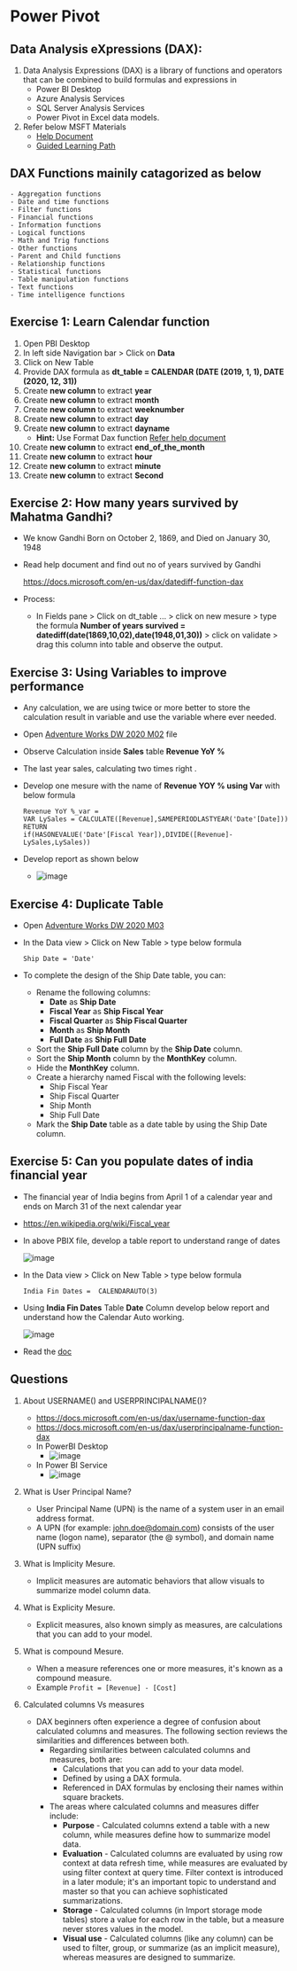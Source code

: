 
# Power Pivot

## Data Analysis eXpressions (DAX):
1. Data Analysis Expressions (DAX) is a library of functions and operators that can be combined to build formulas and expressions in 
    - Power BI Desktop
    - Azure Analysis Services
    - SQL Server Analysis Services
    - Power Pivot in Excel data models.
1. Refer below MSFT Materials
    - [Help Document](https://docs.microsoft.com/en-us/dax/)
    - [Guided Learning Path](https://docs.microsoft.com/en-us/learn/paths/dax-power-bi/)

## DAX Functions mainily catagorized as below

    - Aggregation functions
    - Date and time functions
    - Filter functions
    - Financial functions 
    - Information functions
    - Logical functions
    - Math and Trig functions
    - Other functions
    - Parent and Child functions
    - Relationship functions
    - Statistical functions
    - Table manipulation functions
    - Text functions
    - Time intelligence functions

## Exercise 1: Learn Calendar function

1. Open PBI Desktop
1. In left side Navigation bar > Click on **Data**
1. Click on New Table
1. Provide DAX formula as **dt_table = CALENDAR (DATE (2019, 1, 1), DATE (2020, 12, 31))**
1. Create **new column** to extract **year**
2. Create **new column** to extract **month**
3. Create **new column** to extract **weeknumber**
4. Create **new column** to extract **day**
5. Create **new column** to extract **dayname**
    - **Hint:** Use Format Dax function [Refer help document](https://docs.microsoft.com/en-us/dax/format-function-dax#custom-datetime-formats)
7. Create **new column** to extract **end_of_the_month**
8. Create **new column** to extract **hour**
9. Create **new column** to extract **minute**
10. Create **new column** to extract **Second**

## Exercise 2: How many years survived by Mahatma Gandhi?

- We know Gandhi Born on October 2, 1869, and Died on January 30, 1948
- Read help document and find out no of years survived by Gandhi

    https://docs.microsoft.com/en-us/dax/datediff-function-dax
 - Process:
    - In Fields pane > Click on dt_table ... > click on new mesure > type the formula **Number of years survived = datediff(date(1869,10,02),date(1948,01,30))** > click on validate > drag this column into table and observe the output.

## Exercise 3: Using Variables to improve performance
- Any calculation, we are using twice or more better to store the calculation result in variable and use the variable where ever needed.
- Open [Adventure Works DW 2020 M02](https://github.com/rritec/powerbi/raw/master/Labdata/Adventure%20Works%20DW%202020%20M02.pbix) file
- Observe Calculation inside **Sales** table **Revenue YoY %**
- The last year sales, calculating two times right .
- Develop one mesure with the name of **Revenue YOY % using Var** with below formula

    ```
    Revenue YoY %_var =     
    VAR LySales = CALCULATE([Revenue],SAMEPERIODLASTYEAR('Date'[Date]))
    RETURN
    if(HASONEVALUE('Date'[Fiscal Year]),DIVIDE([Revenue]-LySales,LySales))
    ```
- Develop report as shown below
    - ![image](https://user-images.githubusercontent.com/20516321/147716190-3778224e-e457-4198-ae42-7a6d1fd08f7c.png)


## Exercise 4: Duplicate Table
- Open [Adventure Works DW 2020 M03](https://github.com/rritec/powerbi/raw/master/Labdata/Adventure%20Works%20DW%202020%20M03.pbix)
- In the Data view > Click on New Table > type below formula 

    ```
    Ship Date = 'Date'
    ```
- To complete the design of the Ship Date table, you can:
    - Rename the following columns:
        - **Date** as **Ship Date**
        - **Fiscal Year** as **Ship Fiscal Year**
        - **Fiscal Quarter** as **Ship Fiscal Quarter**
        - **Month** as **Ship Month**
        - **Full Date** as **Ship Full Date**
    - Sort the **Ship Full Date** column by the **Ship Date** column.
    - Sort the **Ship Month** column by the **MonthKey** column.
    - Hide the **MonthKey** column.
    - Create a hierarchy named Fiscal with the following levels:
        - Ship Fiscal Year
        - Ship Fiscal Quarter
        - Ship Month
        - Ship Full Date
    - Mark the **Ship Date** table as a date table by using the Ship Date column.

## Exercise 5: Can you populate dates of india financial year
- The financial year of India begins from April 1 of a calendar year and ends on March 31 of the next calendar year
- https://en.wikipedia.org/wiki/Fiscal_year
- In above PBIX file, develop a table report to understand range of dates

  ![image](https://user-images.githubusercontent.com/20516321/111573915-72de0680-87d1-11eb-8895-158a5d895da2.png)

- In the Data view > Click on New Table > type below formula 

    ```
    India Fin Dates =  CALENDARAUTO(3)
    ```
 - Using **India Fin Dates** Table **Date** Column  develop below report and understand how the Calendar Auto working.

   ![image](https://user-images.githubusercontent.com/20516321/111574107-d831f780-87d1-11eb-83ca-9b1254d9e1ff.png)

 - Read the [doc](https://docs.microsoft.com/en-us/dax/calendarauto-function-dax)



## Questions
1. About USERNAME() and USERPRINCIPALNAME()?
    - https://docs.microsoft.com/en-us/dax/username-function-dax
    - https://docs.microsoft.com/en-us/dax/userprincipalname-function-dax
    - In PowerBI Desktop
        - ![image](https://user-images.githubusercontent.com/20516321/109728973-34dfc080-7bdd-11eb-8dbb-ad4fd8316da4.png)
    - In Power BI Service
        - ![image](https://user-images.githubusercontent.com/20516321/109729142-740e1180-7bdd-11eb-9ec5-25db46bfd2cf.png)
        
 1. What is User Principal Name?
    - User Principal Name (UPN) is the name of a system user in an email address format.
    - A UPN (for example: john.doe@domain.com) consists of the user name (logon name), separator (the @ symbol), and domain name (UPN suffix)
  
1. What is Implicity Mesure.
    - Implicit measures are automatic behaviors that allow visuals to summarize model column data. 
1. What is Explicity Mesure.
    - Explicit measures, also known simply as measures, are calculations that you can add to your model.
1. What is compound Mesure.
    - When a measure references one or more measures, it's known as a compound measure.
    - Example ``` Profit = [Revenue] - [Cost] ```

1. Calculated columns Vs measures

    - DAX beginners often experience a degree of confusion about calculated columns and measures. The following section reviews the similarities and differences between both.
        - Regarding similarities between calculated columns and measures, both are:
            - Calculations that you can add to your data model.
            - Defined by using a DAX formula.
            - Referenced in DAX formulas by enclosing their names within square brackets.
        - The areas where calculated columns and measures differ include:
            - **Purpose** - Calculated columns extend a table with a new column, while measures define how to summarize model data.
            - **Evaluation** - Calculated columns are evaluated by using row context at data refresh time, while measures are evaluated by using filter context at query time. Filter context is introduced in a later module; it's an important topic to understand and master so that you can achieve sophisticated summarizations.
            - **Storage** - Calculated columns (in Import storage mode tables) store a value for each row in the table, but a measure never stores values in the model.
            - **Visual use** - Calculated columns (like any column) can be used to filter, group, or summarize (as an implicit measure), whereas measures are designed to summarize.


 


```python

```

